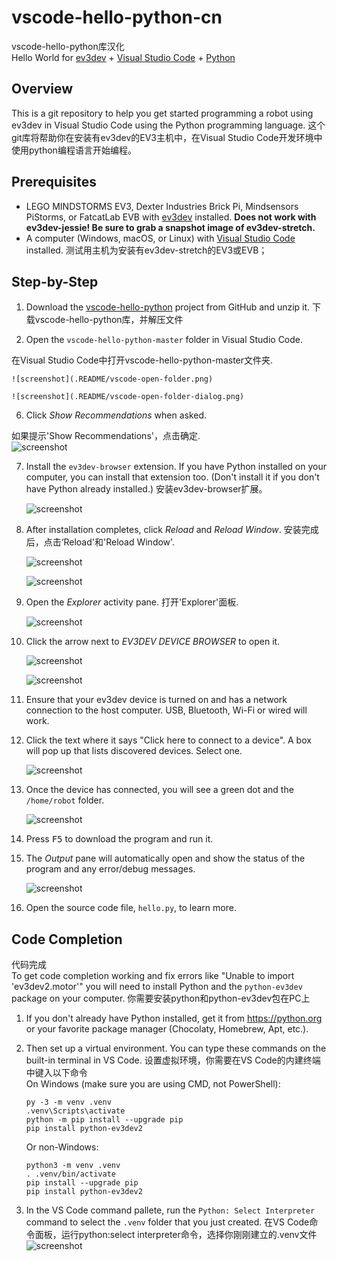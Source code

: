 # vscode-hello-python-cn 
vscode-hello-python库汉化  
Hello World for [ev3dev] + [Visual Studio Code][code] + [Python]


## Overview
This is a git repository to help you get started programming a robot using
ev3dev in Visual Studio Code using the Python programming language.
这个git库将帮助你在安装有ev3dev的EV3主机中，在Visual Studio Code开发环境中使用python编程语言开始编程。

## Prerequisites
* LEGO MINDSTORMS EV3, Dexter Industries Brick Pi, Mindsensors PiStorms, or
  FatcatLab EVB with [ev3dev] installed. **Does not work with ev3dev-jessie!
  Be sure to grab a snapshot image of ev3dev-stretch.**
* A computer (Windows, macOS, or Linux) with [Visual Studio Code][code]
  installed.
测试用主机为安装有ev3dev-stretch的EV3或EVB； 

## Step-by-Step
1.  Download the [vscode-hello-python][zip] project from GitHub and unzip it.
下载vscode-hello-python库，并解压文件  

    [zip]: https://github.com/ev3dev/vscode-hello-python/archive/master.zip

2.  Open the `vscode-hello-python-master` folder in Visual Studio Code.

在Visual Studio Code中打开vscode-hello-python-master文件夹.    

    ![screenshot](.README/vscode-open-folder.png)

    ![screenshot](.README/vscode-open-folder-dialog.png)

6.  Click *Show Recommendations* when asked.

如果提示'Show Recommendations'，点击确定.  
    ![screenshot](.README/vscode-show-recommendations.png)

7.  Install the `ev3dev-browser` extension. If you have Python installed on your
    computer, you can install that extension too. (Don't install it if you don't
    have Python already installed.)
安装ev3dev-browser扩展。

    ![screenshot](.README/vscode-extensions-recommended.png)

8.  After installation completes, click *Reload* and *Reload Window*.
安装完成后，点击‘Reload'和'Reload Window'.  

    ![screenshot](.README/vscode-ev3dev-browser-reload.png)

    ![screenshot](.README/vscode-reload-window.png)

9. Open the *Explorer* activity pane.
打开'Explorer'面板.    

    ![screenshot](.README/vscode-explorer-icon.png)

10. Click the arrow next to *EV3DEV DEVICE BROWSER* to open it.

    ![screenshot](.README/vscode-ev3dev-browser-collapsed.png)

    ![screenshot](.README/vscode-ev3dev-browser-expanded.png)

11. Ensure that your ev3dev device is turned on and has a network connection to
    the host computer. USB, Bluetooth, Wi-Fi or wired will work.

12. Click the text where it says "Click here to connect to a device".
    A box will pop up that lists discovered devices. Select one.

    ![screenshot](.README/vscode-searching-for-devices.png)

13. Once the device has connected, you will see a green dot and the
    `/home/robot` folder.

    ![screenshot](.README/vscode-home-robot.png)

14. Press <kbd>F5</kbd> to download the program and run it.

15. The *Output* pane will automatically open and show the status of the
    program and any error/debug messages.

    ![screenshot](.README/vscode-output.png)

18. Open the source code file, `hello.py`, to learn more.


## Code Completion
代码完成   
To get code completion working and fix errors like "Unable to import 'ev3dev2.motor'"
you will need to install Python and the `python-ev3dev` package on your computer.
你需要安装python和python-ev3dev包在PC上  
1.  If you don't already have Python installed, get it from https://python.org
    or your favorite package manager (Chocolaty, Homebrew, Apt, etc.).

2.  Then set up a virtual environment. You can type these commands on the
    built-in terminal in VS Code.
设置虚拟环境，你需要在VS Code的内建终端中键入以下命令  
    On Windows (make sure you are using CMD, not PowerShell):

        py -3 -m venv .venv
        .venv\Scripts\activate
        python -m pip install --upgrade pip
        pip install python-ev3dev2

    Or non-Windows:

        python3 -m venv .venv
        . .venv/bin/activate
        pip install --upgrade pip
        pip install python-ev3dev2

3.  In the VS Code command pallete, run the `Python: Select Interpreter` command
    to select the `.venv` folder that you just created.
在VS Code命令面板，运行python:select interpreter命令，选择你刚刚建立的.venv文件  
    ![screenshot](.README/vscode-python-select-interpreter.png)


[ev3dev]: http://www.ev3dev.org
[code]: https://code.visualstudio.com/
[python]: https://www.python.org/
[git]: https://git-scm.com/
[github]: https://desktop.github.com/
